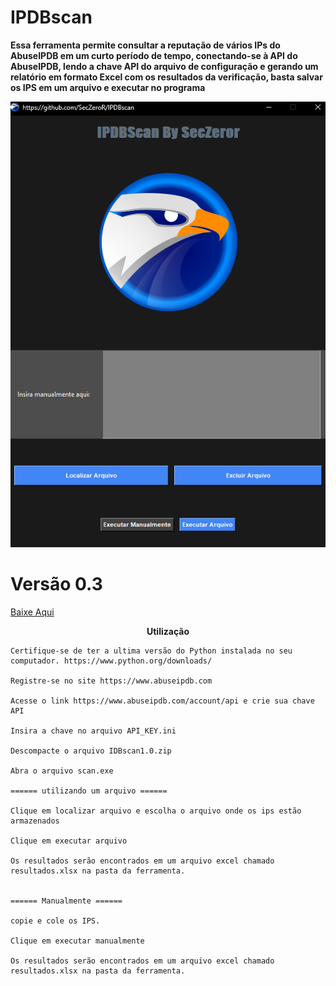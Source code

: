 # IPDBscan


<b>Essa ferramenta permite consultar a reputação de vários IPs do AbuseIPDB em um curto período de tempo, conectando-se à API do AbuseIPDB, lendo a chave API do arquivo de configuração e gerando um relatório em formato Excel com os resultados da verificação, basta salvar os IPS em um arquivo  e executar no programa</b>


<p align="center">
  <img src="imagens/ipdbscan6.png" alt="IPDB"/>
</p>

<p align="center">

<p/>

# Versão 0.3

<a href="https://github.com/SecZeroR/IPDBscan/releases/download/ipdbscan0.3/IPDBscan0.3.zip">   Baixe Aqui </a></p>

<p align="center">
<b>Utilização</b> </p>


```
Certifique-se de ter a ultima versão do Python instalada no seu computador. https://www.python.org/downloads/

Registre-se no site https://www.abuseipdb.com

Acesse o link https://www.abuseipdb.com/account/api e crie sua chave API

Insira a chave no arquivo API_KEY.ini

Descompacte o arquivo IDBscan1.0.zip

Abra o arquivo scan.exe 

====== utilizando um arquivo ======

Clique em localizar arquivo e escolha o arquivo onde os ips estão armazenados

Clique em executar arquivo

Os resultados serão encontrados em um arquivo excel chamado resultados.xlsx na pasta da ferramenta.


====== Manualmente ======

copie e cole os IPS.

Clique em executar manualmente

Os resultados serão encontrados em um arquivo excel chamado resultados.xlsx na pasta da ferramenta.

```




